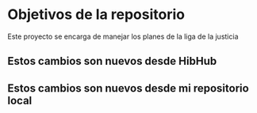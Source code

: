 # Objetivos de la repositorio

Este proyecto se encarga de manejar los planes de la liga de la justicia


## Estos cambios son nuevos desde HibHub

## Estos cambios son nuevos desde mi repositorio local


